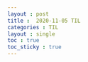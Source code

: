 ```yaml
---
layout : post
title :  2020-11-05 TIL
categories : TIL
layout : single
toc : true 
toc_sticky : true
---
```


